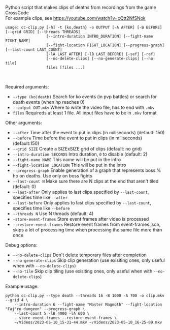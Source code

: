 Python script that makes clips of deaths from recordings from the game CrossCode   
For example clips, see https://youtube.com/watch?v=cQtt2NfSNok

```
usage: cc-clip.py [-h] -t {ko,death} -o OUTPUT [-A AFTER] [-B BEFORE] [--grid GRID] [--threads THREADS]
                  [--intro-duration INTRO_DURATION] [--fight-name FIGHT_NAME]
                  [--fight-location FIGHT_LOCATION] [--progress-graph] [--last-count LAST_COUNT]
                  [-lA LAST_AFTER] [-lB LAST_BEFORE] [-sef] [-ref] 
                  [--no-delete-clips] [--no-generate-clips] [--no-tile]
                  files [files ...]
```
<br>

Required arguments:
- `--type (ko|death)` Search for ko events (in pvp battles) or search for death events (when hp reaches 0)<br>
- `--output OUT.mkv` Where to write the video file, has to end with `.mkv`<br>
- `files` Requireds at least 1 file. All input files have to be in `.mkv` format<br>

Other arguments:
- `--after` Time after the event to put in clips (in miliseconds) (default: 150)<br>
- `--before` Time before the event to put in clips (in miliseconds) (default:150)<br>
- `--grid SIZE` Create a SIZExSIZE grid of clips (default: no grid)<br>
- `--intro-duration SECONDS` Intro duration, `0` to disable (default: 2)<br>
- `--fight-name NAME` This name will be put in the intro<br>
- `--fight-location LOCATION` This will be put in the intro<br>
- `--progress-graph` Enable generation of a graph that represents boss % hp on deaths. Use only on boss fights<br>
- `--last-count N` Make sure there are N clips at the end that aren't tiled (default: 0)<br>
- `--last-after` Only applies to last clips specified by `--last-count`, specifies time like `--after`<br>
- `--last-before` Only applies to last clips specified by `--last-count`, specifies time like `--before`<br>
- `--threads N` Use N threads (default: 4)<br>
- `-store-event-frames` Store event frames after video is processed
- `--restore-event-frames` Restore event frames from event-frames.json, skips a lot of processing time when processing the same file more than once

Debug options:<br>
- `--no-delete-clips` Don't delete temporary files after completion<br>
- `--no-generate-clips` Skip clip generation (use exisiting ones, only useful when with `--no-delete-clips`)<br>
-  `--no-tile` Skip clip tiling (use exisiting ones, only useful when with `--no-delete-clips`)<br>

Example usage:
```
python cc-clip.py --type death --threads 16 -B 1000 -A 700 -o clip.mkv --grid 4 \
    --intro-duration 6 --fight-name "Master Magmoth" --fight-location "Faj'ro dungeon" --progress-graph \
    --last-count 5 -lB 4000 -lA 600 \
    --store-event-frames --restore-event-frames \
    ~/Videos/2023-05-10_15-31-44.mkv ~/Videos/2023-05-10_16-25-09.mkv
```
